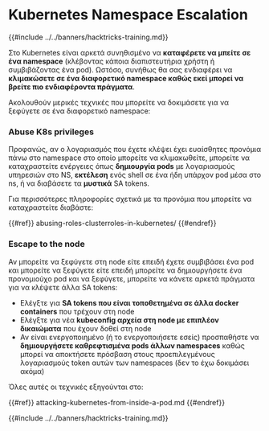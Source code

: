 # Kubernetes Namespace Escalation

{{#include ../../banners/hacktricks-training.md}}

Στο Kubernetes είναι αρκετά συνηθισμένο να **καταφέρετε να μπείτε σε ένα namespace** (κλέβοντας κάποια διαπιστευτήρια χρήστη ή συμβιβάζοντας ένα pod). Ωστόσο, συνήθως θα σας ενδιαφέρει να **κλιμακώσετε σε ένα διαφορετικό namespace καθώς εκεί μπορεί να βρείτε πιο ενδιαφέροντα πράγματα**.

Ακολουθούν μερικές τεχνικές που μπορείτε να δοκιμάσετε για να ξεφύγετε σε ένα διαφορετικό namespace:

### Abuse K8s privileges

Προφανώς, αν ο λογαριασμός που έχετε κλέψει έχει ευαίσθητες προνόμια πάνω στο namespace στο οποίο μπορείτε να κλιμακωθείτε, μπορείτε να καταχραστείτε ενέργειες όπως **δημιουργία pods** με λογαριασμούς υπηρεσιών στο NS, **εκτέλεση** ενός shell σε ένα ήδη υπάρχον pod μέσα στο ns, ή να διαβάσετε τα **μυστικά** SA tokens.

Για περισσότερες πληροφορίες σχετικά με τα προνόμια που μπορείτε να καταχραστείτε διαβάστε:

{{#ref}}
abusing-roles-clusterroles-in-kubernetes/
{{#endref}}

### Escape to the node

Αν μπορείτε να ξεφύγετε στη node είτε επειδή έχετε συμβιβάσει ένα pod και μπορείτε να ξεφύγετε είτε επειδή μπορείτε να δημιουργήσετε ένα προνομιούχο pod και να ξεφύγετε, μπορείτε να κάνετε αρκετά πράγματα για να κλέψετε άλλα SA tokens:

- Ελέγξτε για **SA tokens που είναι τοποθετημένα σε άλλα docker containers** που τρέχουν στη node
- Ελέγξτε για νέα **kubeconfig αρχεία στη node με επιπλέον δικαιώματα** που έχουν δοθεί στη node
- Αν είναι ενεργοποιημένο (ή το ενεργοποιήσετε εσείς) προσπαθήστε να **δημιουργήσετε καθρεφτισμένα pods άλλων namespaces** καθώς μπορεί να αποκτήσετε πρόσβαση στους προεπιλεγμένους λογαριασμούς token αυτών των namespaces (δεν το έχω δοκιμάσει ακόμα)

Όλες αυτές οι τεχνικές εξηγούνται στο:

{{#ref}}
attacking-kubernetes-from-inside-a-pod.md
{{#endref}}

{{#include ../../banners/hacktricks-training.md}}
